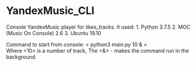 # YandexMusic_CLI
Console YandexMusic player for likes_tracks. 
It used: 
        1. Python 3.7.5
        2. MOC (Music On Console) 2.6
        3. Ubuntu 19.10

Command to start from console:
< python3 main.py 10 & >  
Where <10> is a number of track, 
The <&> - makes the command run in the background.

